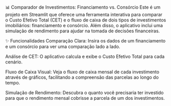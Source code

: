 📊 Comparador de Investimentos: Financiamento vs. Consórcio
Este é um projeto em Streamlit que oferece uma ferramenta interativa para comparar o Custo Efetivo Total (CET) e o fluxo de caixa de dois tipos de investimentos imobiliários: financiamento e consórcio. Além disso, o aplicativo inclui uma simulação de rendimento para ajudar na tomada de decisões financeiras.

✨ Funcionalidades
Comparação Clara: Insira os dados de um financiamento e um consórcio para ver uma comparação lado a lado.

Análise de CET: O aplicativo calcula e exibe o Custo Efetivo Total para cada cenário.

Fluxo de Caixa Visual: Veja o fluxo de caixa mensal de cada investimento através de gráficos, facilitando a compreensão das parcelas ao longo do tempo.

Simulação de Rendimento: Descubra o quanto você precisaria ter investido para que o rendimento mensal cobrisse a parcela de um dos investimentos.
